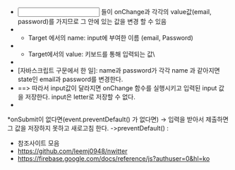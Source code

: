 
 * <input> 들이 onChange과 각각의 value값(email, password)를 가지므로 그 안에 있는 값을 변경 할 수 있음
 * - Target 에서의  name: input에 부여한 이름 (email, Password)
 *  - Target에서의 value: 키보드를 통해 입력되는 값\
 * 
 *  [자바스크립트 구문에서 한 일]: name과 password가 각각 name 과 같아지면 state인 email과 password를 변경한다.
 * ==> 따라서 input값이 달라지면 onChange 함수를 실행시키고  입력된 input 값을 저장한다. input은 letter로 저장할 수 없다.
 *
 *onSubmit이 없다면(event.preventDefault() 가 없다면)
  -> 입력을 받아서 제출하면 그 값을 저장하지 못하고 새로고침 한다.
  ->preventDefault() : 
 


 * 참조사이트 모음
  * https://github.com/leemj0948/nwitter
  * https://firebase.google.com/docs/reference/js?authuser=0&hl=ko
